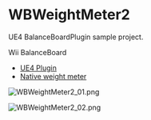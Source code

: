 # WBWeightMeter2 #

UE4 BalanceBoardPlugin sample project.

Wii BalanceBoard


 - [UE4 Plugin](https://github.com/hiroog/BalanceBoardPlugin)
 - [Native weight meter](https://bitbucket.org/hiroog/wbhealthmeter)



![WBWeightMeter2_01.png](https://raw.githubusercontent.com/hiroog/WBWeightMeter2/master/image/WBWeightMeter2_01.png)

![WBWeightMeter2_02.png](https://raw.githubusercontent.com/hiroog/WBWeightMeter2/master/image/WBWeightMeter2_02.png)


